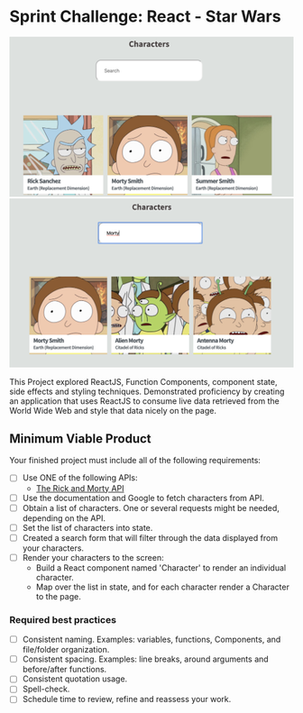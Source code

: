 # Sprint Challenge: React - Star Wars
![image](1.png)
![image](2.png)

This Project explored ReactJS, Function Components, component state, side effects and styling techniques. Demonstrated proficiency by creating an application that uses ReactJS to consume live data retrieved from the World Wide Web and style that data nicely on the page.


## Minimum Viable Product

Your finished project must include all of the following requirements:

- [ ] Use ONE of the following APIs:
  - [The Rick and Morty API](https://rickandmortyapi.com/)
- [ ] Use the documentation and Google to fetch characters from API.
- [ ] Obtain a list of characters. One or several requests might be needed, depending on the API.
- [ ] Set the list of characters into state.
- [ ] Created a search form that will filter through the data displayed from your characters.
- [ ] Render your characters to the screen:
  - Build a React component named 'Character' to render an individual character.
  - Map over the list in state, and for each character render a Character to the page.

### Required best practices

- [ ] Consistent naming. Examples: variables, functions, Components, and file/folder organization.
- [ ] Consistent spacing. Examples: line breaks, around arguments and before/after functions.
- [ ] Consistent quotation usage.
- [ ] Spell-check.
- [ ] Schedule time to review, refine and reassess your work.

